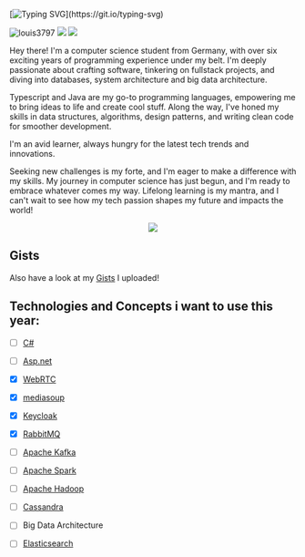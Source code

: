 [![Typing SVG](https://readme-typing-svg.herokuapp.com?size=30&color=FFFFFF&lines=Hey+im+Louis-Kaan+Ay!)](https://git.io/typing-svg)

<p align="left"> 
 <img src="https://img.shields.io/github/followers/Louis3797?color=2396ED&label=Followers" alt="louis3797" />  
 <img src="https://img.shields.io/github/stars/Louis3797?style=flat&color=2396ED" /> 
 <img src="https://komarev.com/ghpvc/?username=Louis3797" />
</p>


Hey there! I'm a computer science student from Germany, with over six exciting years of programming experience under my belt. I'm deeply passionate about crafting software, tinkering on fullstack projects, and diving into databases, system architecture and big data architecture.

Typescript and Java are my go-to programming languages, empowering me to bring ideas to life and create cool stuff. Along the way, I've honed my skills in data structures, algorithms, design patterns, and writing clean code for smoother development.

I'm an avid learner, always hungry for the latest tech trends and innovations.

Seeking new challenges is my forte, and I'm eager to make a difference with my skills. My journey in computer science has just begun, and I'm ready to embrace whatever comes my way. Lifelong learning is my mantra, and I can't wait to see how my tech passion shapes my future and impacts the world!

<p align="center">
  <a href="https://skillicons.dev">
    <img src="https://skillicons.dev/icons?i=c,cpp,ts,js,go,java,react,nextjs,nodejs,express,mysql,postgres,docker,rabbitmq,py,opencv,redis,tailwind,md,figma,githubactions,azure&perline=13" />
  </a>
</p>

## Gists

Also have a look at my [Gists](https://gist.github.com/Louis3797) I uploaded!
 
## Technologies and Concepts i want to use this year:

* [ ] [C#](https://learn.microsoft.com/de-de/dotnet/csharp/)
* [ ] [Asp.net](https://dotnet.microsoft.com/en-us/apps/aspnet)
* [x] [WebRTC](https://webrtc.org/?hl=de)
* [x] [mediasoup](https://mediasoup.org/)
* [x] [Keycloak](https://www.keycloak.org/)
* [x] [RabbitMQ](https://www.rabbitmq.com/)
* [ ] [Apache Kafka](https://kafka.apache.org/)
* [ ] [Apache Spark](https://spark.apache.org/)
* [ ] [Apache Hadoop](https://hadoop.apache.org/)
* [ ] [Cassandra](https://cassandra.apache.org/_/index.html)
* [ ] Big Data Architecture
* [ ] [Elasticsearch](https://www.elastic.co/de/elasticsearch)

